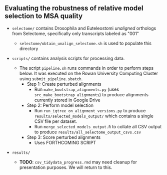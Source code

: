## Evaluating the robustness of relative model selection to MSA quality

+ `selectome/` contains Drosophila and Euteleostomi *unaligned* orthologs from Selectome, specifically only transcripts labeled as "001"
	+ `selectome/obtain_unalign_selectome.sh` is used to populate this directory

+ `scripts/` contains analysis scripts for processing data. 
	+ The script `pipeline.sh` runs commands in order to perform steps below. It was executed on the Rowan University Computing Cluster using `submit_pipeline.sbatch`.
		+ Step 1: Create perturbed alignments
			+ Run `make_bootstrap_alignments.py` (uses `src_make_bootstrap_alignments`) to produce alignments currently stored in Google Drive
		+ Step 2: Perform model selection
			+ Run `run_iqtree_on_alignment_versions.py` to produce `results/selected_models_output/` which contains a single CSV file per dataset.
			+ Run `merge_selected_models_output.R` to collate all CSV output to produce `results/all_selectome_output_csvs.csv`
		+ Step 3: Score perturbed alignments
			+ Uses FORTHCOMING SCRIPT 
	
+ `results/`
	+ **TODO**: `csv_tidydata_progress.rmd` may need cleanup for presentation purposes. We will return to this.



